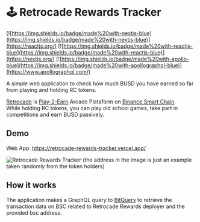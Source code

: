 # 🕹️ Retrocade Rewards Tracker

[![https://img.shields.io/badge/made%20with-nextjs-blue](https://img.shields.io/badge/made%20with-nextjs-blue)](https://reactjs.org/)
[![https://img.shields.io/badge/made%20with-reactjs-blue](https://img.shields.io/badge/made%20with-reactjs-blue)](https://nextjs.org/)
[![https://img.shields.io/badge/made%20with-apollo-blue](https://img.shields.io/badge/made%20with-apollographql-blue)](https://www.apollographql.com/)

A simple web application to check how much BUSD you have earned so far from playing and holding RC tokens.

[Retrocade](https://www.retrocadep2e.com/) is [Play-2-Earn](https://playtoearn.net/blockchaingame/retrocade) Arcade Plataform on [Binance Smart Chain](https://www.binance.org/en/smartChain).  
While holding RC tokens, you can play old school games, take part in competitions and earn BUSD passively.

## Demo

Web App: https://retrocade-rewards-tracker.vercel.app/

![Retrocade Rewards Tracker](https://user-images.githubusercontent.com/16388408/138710694-e7f74d18-4731-4a15-9833-4859491d5e35.png)
(the address in the image is just an example taken randomly from the token holders)

## How it works

The application makes a GraphQL query to [BitQuery](https://bitquery.io) to retrieve the transaction data on BSC related to Retrocade Rewards deployer and the provided bsc address.   
